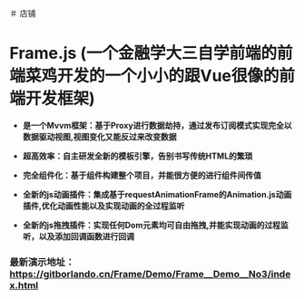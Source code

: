 ＃ 店铺
#     __Frame.js (一个金融学大三自学前端的前端菜鸡开发的一个小小的跟Vue很像的前端开发框架)__  
+ __是一个Mvvm框架：基于Proxy进行数据劫持，通过发布订阅模式实现完全以数据驱动视图,视图变化又能反过来改变数据__

+ __超高效率：自主研发全新的模板引擎，告别书写传统HTML的繁琐__

+ __完全组件化：基于组件构建整个项目，并能很方便的进行组件间传值__  
 
+ __全新的js动画插件：集成基于requestAnimationFrame的Animation.js动画插件,优化动画性能以及实现动画的全过程监听__  

+ __全新的js拖拽插件：实现任何Dom元素均可自由拖拽,并能实现动画的过程监听，以及添加回调函数进行回调__  

 ### __最新演示地址：https://gitborlando.cn/Frame/Demo/Frame__Demo__No3/index.html__

